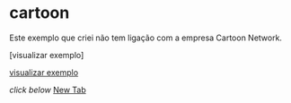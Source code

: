 ﻿# cartoon

Este exemplo que criei não tem ligação com a empresa Cartoon Network.

 [visualizar exemplo]

 [visualizar exemplo](http://andreezequiel.com.br/cartoon/target="_blank")
 
 *click below*
<a href="example.com" target="_blank">New Tab</a>
